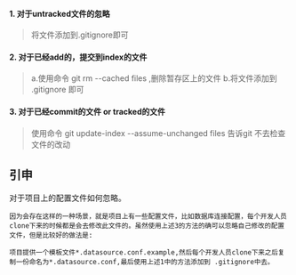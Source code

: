 #### 1. 对于untracked文件的忽略
> 将文件添加到.gitignore即可

#### 2. 对于已经add的，提交到index的文件
> a.使用命令 git rm --cached files ,删除暂存区上的文件
>   b.将文件添加到 .gitignore 即可

#### 3. 对于已经commit的文件 or tracked的文件
> 使用命令 git update-index --assume-unchanged  files
>   告诉git 不去检查文件的改动

  

## 引申
对于项目上的配置文件如何忽略。

```
因为会存在这样的一种场景，就是项目上有一些配置文件，比如数据库连接配置，每个开发人员clone下来的时候都是会去修改此文件的。虽然使用上述3的方法的确可以忽略自己修改的配置文件，但是比较好的做法是:

项目提供一个模板文件*.datasource.conf.example,然后每个开发人员clone下来之后复制一份命名为*.datasource.conf,最后使用上述1中的方法添加到 .gitignore中去。

```



